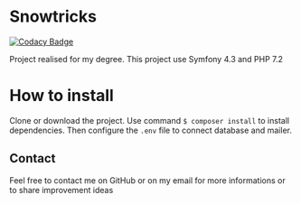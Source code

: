 # Snowtricks

[![Codacy Badge](https://api.codacy.com/project/badge/Grade/a4228369ebd14df4ad125fdffb92d036)](https://www.codacy.com/manual/thomas75019/snowtricks?utm_source=github.com&amp;utm_medium=referral&amp;utm_content=thomas75019/snowtricks&amp;utm_campaign=Badge_Grade)

Project realised for my degree. 
This project use Symfony 4.3 and PHP 7.2

# How to install

Clone or download the project.
Use command `$ composer install` to install dependencies.
Then configure the `.env` file to connect database and mailer.

## Contact

Feel free to contact me on GitHub or on my email for more informations or to share improvement ideas

